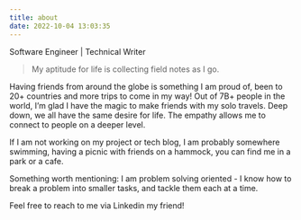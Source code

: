 ```yaml
---
title: about
date: 2022-10-04 13:03:35
---
```


Software Engineer | Technical Writer 

> My aptitude for life is collecting field notes as I go. 

Having friends from around the globe is something I am proud of, been to 20+ countries and more trips to come in my way!
Out of 7B+ people in the world, I’m glad I have the magic to make friends with my solo travels. Deep down, we all have the same desire for life. The empathy allows me to connect to people on a deeper level.

If I am not working on my project or tech blog, I am probably somewhere swimming, having a picnic with friends on a hammock, you can find me in a park or a cafe. 

Something worth mentioning: I am problem solving oriented - I know how to break a problem into smaller tasks, and tackle them each at a time.

Feel free to reach to me via Linkedin my friend!

